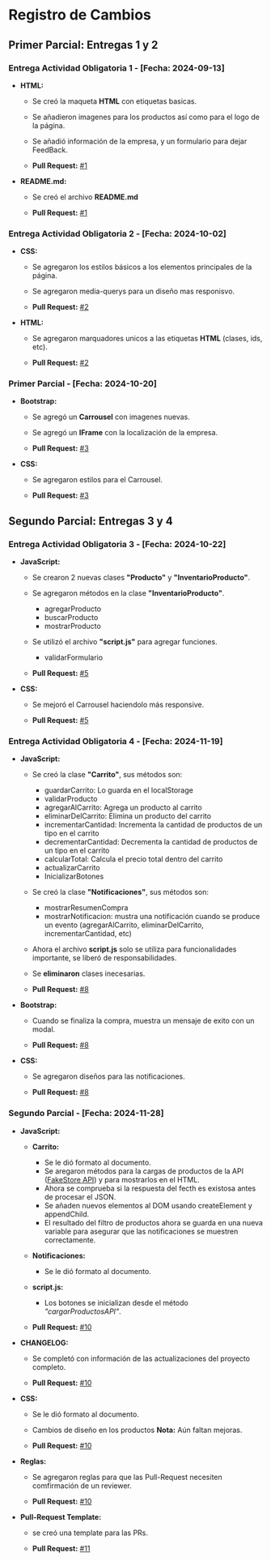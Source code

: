 # Registro de Cambios

## Primer Parcial: Entregas 1 y 2

### Entrega Actividad Obligatoria 1 - [Fecha: 2024-09-13]
- **HTML:**
  - Se creó la maqueta **HTML** con etiquetas basicas.
  - Se añadieron imagenes para los productos así como para el logo de la página.
  - Se añadió información de la empresa, y un formulario para dejar FeedBack.
  
  - **Pull Request:** [#1](https://github.com/Lucaaaa05/Programacion-Web-LucaE/pull/1)

- **README.md:**
  - Se creó el archivo **README.md**

  - **Pull Request:** [#1](https://github.com/Lucaaaa05/Programacion-Web-LucaE/pull/1)

### Entrega Actividad Obligatoria 2 - [Fecha: 2024-10-02]
- **CSS:**
  - Se agregaron los estilos básicos a los elementos principales de la página.
  - Se agregaron media-querys para un diseño mas responisvo.

  - **Pull Request:** [#2](https://github.com/Lucaaaa05/Programacion-Web-LucaE/pull/2)

- **HTML:**
  - Se agregaron marquadores unicos a las etiquetas **HTML** (clases, ids, etc).

  - **Pull Request:** [#2](https://github.com/Lucaaaa05/Programacion-Web-LucaE/pull/2)

### Primer Parcial - [Fecha: 2024-10-20]
- **Bootstrap:**
  - Se agregó un **Carrousel** con imagenes nuevas.
  - Se agregó un **IFrame** con la localización de la empresa.

   - **Pull Request:** [#3](https://github.com/Lucaaaa05/Programacion-Web-LucaE/pull/3)

- **CSS:**
  - Se agregaron estilos para el Carrousel.

  - **Pull Request:** [#3](https://github.com/Lucaaaa05/Programacion-Web-LucaE/pull/3)

## Segundo Parcial: Entregas 3 y 4

### Entrega Actividad Obligatoria 3 - [Fecha: 2024-10-22]
- **JavaScript:**
  - Se crearon 2 nuevas clases **"Producto"** y **"InventarioProducto"**.
  - Se agregaron métodos en la clase **"InventarioProducto"**. 
    - agregarProducto
    - buscarProducto
    - mostrarProducto
  - Se utilizó el archivo **"script.js"** para agregar funciones.
    - validarFormulario

  - **Pull Request:** [#5](https://github.com/Lucaaaa05/Programacion-Web-LucaE/pull/5)

- **CSS:**
  - Se mejoró el Carrousel haciendolo más responsive.

  - **Pull Request:** [#5](https://github.com/Lucaaaa05/Programacion-Web-LucaE/pull/5)


### Entrega Actividad Obligatoria 4 - [Fecha: 2024-11-19]
- **JavaScript:**
  - Se creó la clase **"Carrito"**, sus métodos son:
    - guardarCarrito: Lo guarda en el localStorage
    - validarProducto
    - agregarAlCarrito: Agrega un producto al carrito
    - eliminarDelCarrito: Elimina un producto del carrito
    - incrementarCantidad: Incrementa la cantidad de productos de un tipo en el carrito
    - decrementarCantidad: Decrementa la cantidad de productos de un tipo en el carrito
    - calcularTotal: Calcula el precio total dentro del carrito
    - actualizarCarrito
    - InicializarBotones
  - Se creó la clase **"Notificaciones"**, sus métodos son:
    - mostrarResumenCompra
    - mostrarNotificacion: mustra una notificación cuando se produce un evento (agregarAlCarrito, eliminarDelCarrito, incrementarCantidad, etc)
  - Ahora el archivo **script.js** solo se utiliza para funcionalidades importante, se liberó de responsabilidades.
  - Se **eliminaron** clases inecesarias.

  - **Pull Request:** [#8](https://github.com/Lucaaaa05/Programacion-Web-LucaE/pull/8) 

- **Bootstrap:**
  - Cuando se finaliza la compra, muestra un mensaje de exito con un modal.

  - **Pull Request:** [#8](https://github.com/Lucaaaa05/Programacion-Web-LucaE/pull/8)

- **CSS:**
  - Se agregaron diseños para las notificaciones.

  - **Pull Request:** [#8](https://github.com/Lucaaaa05/Programacion-Web-LucaE/pull/8)

### Segundo Parcial - [Fecha: 2024-11-28]
- **JavaScript:**
  - **Carrito:** 
    - Se le dió formato al documento.
    - Se aregaron métodos para la cargas de productos de la API ([FakeStore API](https://fakestoreapi.com/)) y para mostrarlos en el HTML.
    - Ahora se comprueba si la respuesta del fecth es existosa antes de procesar el JSON.
    - Se añaden nuevos elementos al DOM usando createElement y appendChild.
    - El resultado del filtro de productos ahora se guarda en una nueva variable para asegurar que las notificaciones se muestren correctamente.
  - **Notificaciones:**
    - Se le dió formato al documento.
  - **script.js:**
    - Los botones se inicializan desde el método *"cargarProductosAPI"*.

  - **Pull Request:** [#10](https://github.com/Lucaaaa05/Programacion-Web-LucaE/pull/10)

- **CHANGELOG:**
  - Se completó con información de las actualizaciones del proyecto completo.

  - **Pull Request:** [#10](https://github.com/Lucaaaa05/Programacion-Web-LucaE/pull/10)

- **CSS:**
  - Se le dió formato al documento.
  - Cambios de diseño en los productos **Nota:** Aún faltan mejoras.

  - **Pull Request:** [#10](https://github.com/Lucaaaa05/Programacion-Web-LucaE/pull/10)

- **Reglas:**
  - Se agregaron reglas para que las Pull-Request necesiten comfirmación de un reviewer.

  - **Pull Request:** [#10](https://github.com/Lucaaaa05/Programacion-Web-LucaE/pull/10)

- **Pull-Request Template:**
  - se creó una template para las PRs.

  - **Pull Request:** [#11](https://github.com/Lucaaaa05/Programacion-Web-LucaE/pull/11 )